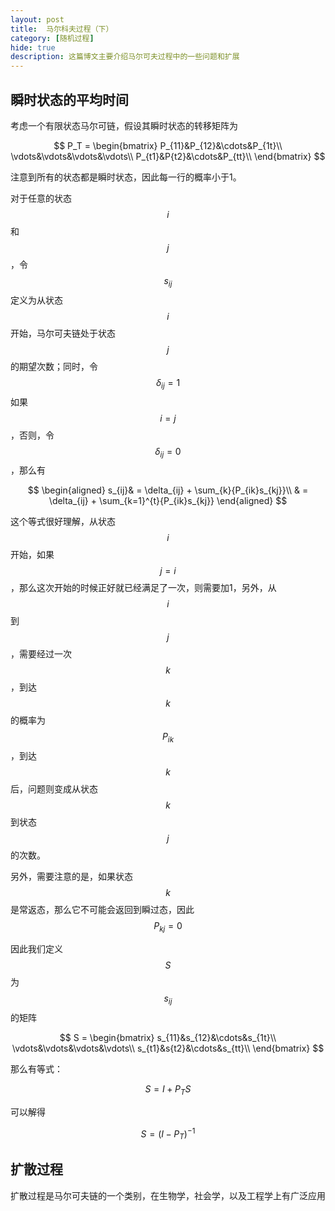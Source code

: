 ```yaml
---
layout: post
title:  马尔科夫过程（下）
category: [随机过程] 
hide: true
description: 这篇博文主要介绍马尔可夫过程中的一些问题和扩展
---
```


## 瞬时状态的平均时间

考虑一个有限状态马尔可链，假设其瞬时状态的转移矩阵为

$$
P_T = 
\begin{bmatrix}
    P_{11}&P_{12}&\cdots&P_{1t}\\
    \vdots&\vdots&\vdots&\vdots\\
    P_{t1}&P{t2}&\cdots&P_{tt}\\
\end{bmatrix}
$$

注意到所有的状态都是瞬时状态，因此每一行的概率小于1。

对于任意的状态$$i$$和$$j$$，令$$s_{ij}$$定义为从状态$$i$$开始，马尔可夫链处于状态$$j$$的期望次数；同时，令$$\delta_{ij}=1$$如果$$i=j$$，否则，令$$\delta_{ij}=0$$，那么有

$$
\begin{aligned}
    s_{ij}& = \delta_{ij} + \sum_{k}{P_{ik}s_{kj}}\\
    & = \delta_{ij} + \sum_{k=1}^{t}{P_{ik}s_{kj}}
\end{aligned}
$$

这个等式很好理解，从状态$$i$$开始，如果$$j=i$$，那么这次开始的时候正好就已经满足了一次，则需要加1，另外，从$$i$$到$$j$$，需要经过一次$$k$$，到达$$k$$的概率为$$P_{ik}$$，到达$$k$$后，问题则变成从状态$$k$$到状态$$j$$的次数。

另外，需要注意的是，如果状态$$k$$是常返态，那么它不可能会返回到瞬过态，因此$$P_{kj} = 0$$

因此我们定义$$S$$为$$s_{ij}$$的矩阵

$$
S = 
\begin{bmatrix}
    s_{11}&s_{12}&\cdots&s_{1t}\\
    \vdots&\vdots&\vdots&\vdots\\
    s_{t1}&s{t2}&\cdots&s_{tt}\\
\end{bmatrix}
$$

那么有等式：

$$
S = I + P_{T}S
$$

可以解得

$$
S = (I-P_T)^{-1}
$$

## 扩散过程

扩散过程是马尔可夫链的一个类别，在生物学，社会学，以及工程学上有广泛应用
